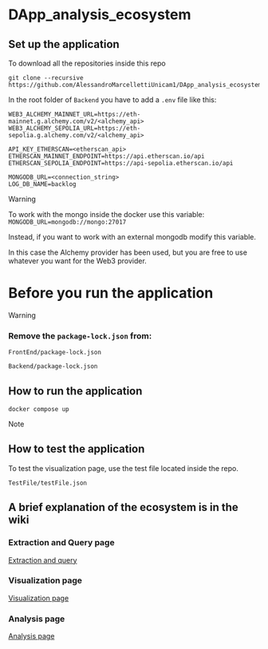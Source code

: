 ﻿# DApp_analysis_ecosystem


## Set up the application

To download all the repositories inside this repo

```
git clone --recursive https://github.com/AlessandroMarcellettiUnicam1/DApp_analysis_ecosystem.git
```

In the root folder of `Backend` you have to add a `.env` file like this:
```
WEB3_ALCHEMY_MAINNET_URL=https://eth-mainnet.g.alchemy.com/v2/<alchemy_api>
WEB3_ALCHEMY_SEPOLIA_URL=https://eth-sepolia.g.alchemy.com/v2/<alchemy_api>

API_KEY_ETHERSCAN=<etherscan_api>
ETHERSCAN_MAINNET_ENDPOINT=https://api.etherscan.io/api
ETHERSCAN_SEPOLIA_ENDPOINT=https://api-sepolia.etherscan.io/api

MONGODB_URL=<connection_string>
LOG_DB_NAME=backlog
```
> [!Warning]
> To work with the mongo inside the docker use this variable:
> ``` MONGODB_URL=mongodb://mongo:27017 ```
> 
> Instead, if you want to work with an external mongodb modify this variable.


In this case the Alchemy provider has been used, but you are free to use whatever you want for the Web3 provider.

# Before you run the application 

> [!Warning]
> ### Remove the `package-lock.json` from:
>
> `FrontEnd/package-lock.json`
>
> `Backend/package-lock.json`

## How to run the application
```
docker compose up
```
> [!NOTE]
> ## How to test the application
> To test the visualization page, use the test file located inside the repo.
> 
> `TestFile/testFile.json`

## A brief explanation of the ecosystem is in the wiki 
### Extraction and Query page
[Extraction and query](https://github.com/AlessandroMarcellettiUnicam1/DApp_analysis_ecosystem/wiki/Extraction-and-Query)

### Visualization page
[Visualization page](https://github.com/AlessandroMarcellettiUnicam1/DApp_analysis_ecosystem/wiki/Visualization-page)

### Analysis page 
[Analysis page](https://github.com/AlessandroMarcellettiUnicam1/DApp_analysis_ecosystem/wiki/Analysis-page)





